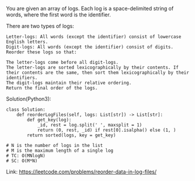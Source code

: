 You are given an array of logs. Each log is a space-delimited string of words, where the first word is the identifier.

There are two types of logs:
```
Letter-logs: All words (except the identifier) consist of lowercase English letters.
Digit-logs: All words (except the identifier) consist of digits.
Reorder these logs so that:

The letter-logs come before all digit-logs.
The letter-logs are sorted lexicographically by their contents. If their contents are the same, then sort them lexicographically by their identifiers.
The digit-logs maintain their relative ordering.
Return the final order of the logs.
```

Solution(Python3):
```
class Solution:
    def reorderLogFiles(self, logs: List[str]) -> List[str]:
        def get_key(log):
            _id, rest = log.split(' ', maxsplit = 1)
            return (0, rest, _id) if rest[0].isalpha() else (1, )
        return sorted(logs, key = get_key)
        
# N is the number of logs in the list
# M is the maximum length of a single log
# TC: O(MNlogN)
# SC: O(M*N)
```
Link: https://leetcode.com/problems/reorder-data-in-log-files/
